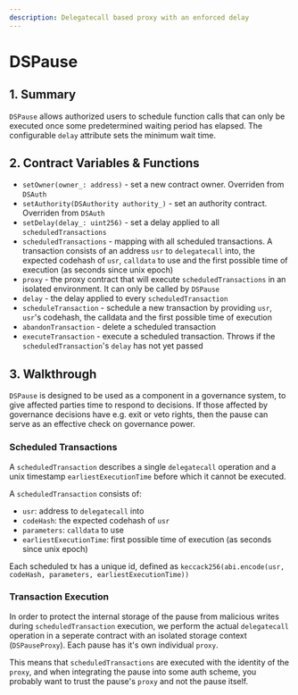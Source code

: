 ```yaml
---
description: Delegatecall based proxy with an enforced delay
---
```


# DSPause

## 1. Summary <a id="1-introduction-summary"></a>

`DSPause` allows authorized users to schedule function calls that can only be executed once some predetermined waiting period has elapsed. The configurable `delay` attribute sets the minimum wait time.

## 2. Contract Variables & Functions

* `setOwner(owner_: address)` - set a new contract owner. Overriden from `DSAuth`
* `setAuthority(DSAuthority authority_)` - set an authority contract. Overriden from `DSAuth`
* `setDelay(delay_: uint256)` - set a delay applied to all `scheduledTransactions`
* `scheduledTransactions` - mapping with all scheduled transactions. A transaction consists of an address `usr` to `delegatecall` into, the expected codehash of `usr`, `calldata` to use and the first possible time of execution \(as seconds since unix epoch\)
* `proxy` - the proxy contract that will execute `scheduledTransactions` in an isolated environment. It can only be called by `DSPause`
* `delay` - the delay applied to every `scheduledTransaction`
* `scheduleTransaction` - schedule a new transaction by providing `usr`, `usr`'s codehash, the calldata and the first possible time of execution
* `abandonTransaction` - delete a scheduled transaction
* `executeTransaction` - execute a scheduled transaction. Throws if the `scheduledTransaction`'s `delay` has not yet passed

## 3. Walkthrough <a id="2-contract-details"></a>

`DSPause` is designed to be used as a component in a governance system, to give affected parties time to respond to decisions. If those affected by governance decisions have e.g. exit or veto rights, then the pause can serve as an effective check on governance power.

### Scheduled Transactions

A `scheduledTransaction` describes a single `delegatecall` operation and a unix timestamp `earliestExecutionTime` before which it cannot be executed.

A `scheduledTransaction` consists of:

* `usr`: address to `delegatecall` into
* `codeHash`: the expected codehash of `usr`
* `parameters`: `calldata` to use
* `earliestExecutionTime`: first possible time of execution \(as seconds since unix epoch\)

Each scheduled tx has a unique id, defined as `keccack256(abi.encode(usr, codeHash, parameters, earliestExecutionTime))`

### Transaction Execution

In order to protect the internal storage of the pause from malicious writes during `scheduledTransaction` execution, we perform the actual `delegatecall` operation in a seperate contract with an isolated storage context \(`DSPauseProxy`\). Each pause has it's own individual `proxy`.

This means that `scheduledTransactions` are executed with the identity of the `proxy`, and when integrating the pause into some auth scheme, you probably want to trust the pause's `proxy` and not the pause itself.



